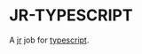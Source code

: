 # JR-TYPESCRIPT

A [jr](https://npmjs.org/package/jr) job for [typescript](http://www.typescriptlang.org/).